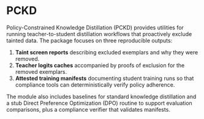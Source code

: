 # PCKD

Policy-Constrained Knowledge Distillation (PCKD) provides utilities for running
teacher-to-student distillation workflows that proactively exclude tainted data.
The package focuses on three reproducible outputs:

1. **Taint screen reports** describing excluded exemplars and why they were
   removed.
2. **Teacher logits caches** accompanied by proofs of exclusion for the removed
   exemplars.
3. **Attested training manifests** documenting student training runs so that
   compliance tools can deterministically verify policy adherence.

The module also includes baselines for standard knowledge distillation and a
stub Direct Preference Optimization (DPO) routine to support evaluation
comparisons, plus a compliance verifier that validates manifests.
